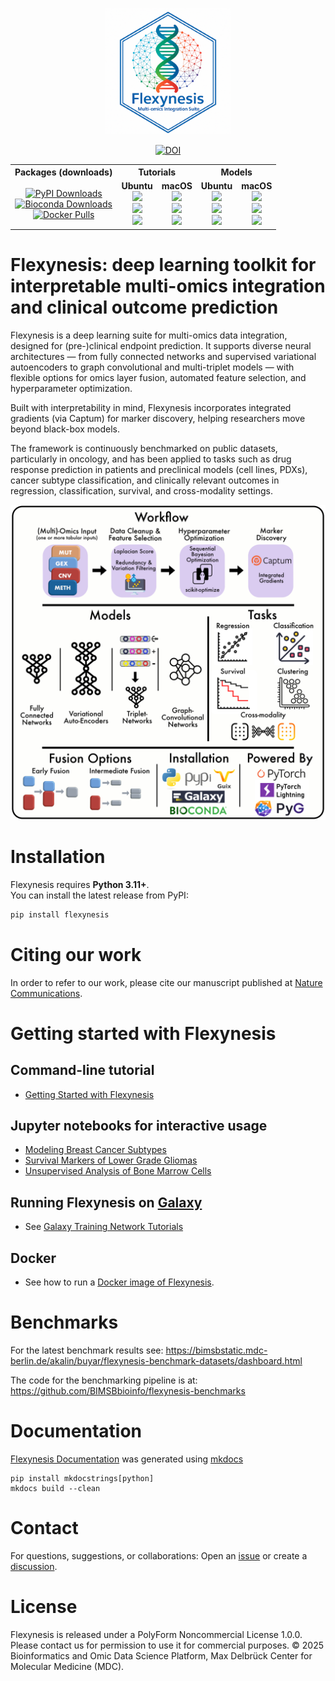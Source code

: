 
<p align="center">
  <img alt="logo" src="https://github.com/BIMSBbioinfo/flexynesis/raw/main/img/logo.png" width="40%">
</p>
<p align="center">
  <a href="https://doi.org/10.1038/s41467-025-63688-5">
    <img src="https://img.shields.io/badge/DOI-10.1038%2Fs41467--025--63688--5-blue" alt="DOI">
  </a>
</p>

<table align="center">
  <tr>
    <th align="center">Packages (downloads)</th>
    <th align="center" colspan="2">Tutorials</th>
    <th align="center" colspan="2">Models</th>
  </tr>
  <tr>
    <td align="center">
      <a href="https://pypi.org/project/flexynesis/">
        <img src="https://img.shields.io/pepy/dt/flexynesis?label=PyPI" alt="PyPI Downloads"/>
      </a><br>
      <a href="https://anaconda.org/bioconda/flexynesis">
        <img src="https://img.shields.io/conda/dn/bioconda/flexynesis?label=Bioconda" alt="Bioconda Downloads"/>
      </a><br>
      <a href="https://hub.docker.com/repository/docker/borauyar/flexynesis/">
        <img src="https://img.shields.io/docker/pulls/borauyar/flexynesis?label=Docker" alt="Docker Pulls"/>
      </a>
    </td>
    <!-- Tutorials Ubuntu -->
    <td align="center">
      <b>Ubuntu</b><br>
      <img src="https://img.shields.io/github/actions/workflow/status/BIMSBbioinfo/flexynesis/tutorials.yml?branch=main&job=Tutorials%20Python%203.11%20on%20ubuntu-latest&label=Py3.11"/><br>
      <img src="https://img.shields.io/github/actions/workflow/status/BIMSBbioinfo/flexynesis/tutorials.yml?branch=main&job=Tutorials%20Python%203.12%20on%20ubuntu-latest&label=Py3.12"/><br>
      <img src="https://img.shields.io/github/actions/workflow/status/BIMSBbioinfo/flexynesis/tutorials.yml?branch=main&job=Tutorials%20Python%203.13%20on%20ubuntu-latest&label=Py3.13"/><br>
    </td>
    <!-- Tutorials macOS -->
    <td align="center">
      <b>macOS</b><br>
      <img src="https://img.shields.io/github/actions/workflow/status/BIMSBbioinfo/flexynesis/tutorials.yml?branch=main&job=Tutorials%20Python%203.11%20on%20macos-latest&label=Py3.11"/><br>
      <img src="https://img.shields.io/github/actions/workflow/status/BIMSBbioinfo/flexynesis/tutorials.yml?branch=main&job=Tutorials%20Python%203.12%20on%20macos-latest&label=Py3.12"/><br>
      <img src="https://img.shields.io/github/actions/workflow/status/BIMSBbioinfo/flexynesis/tutorials.yml?branch=main&job=Tutorials%20Python%203.12%20on%20macos-latest&label=Py3.13"/><br>
    </td>
    <!-- Models Ubuntu -->
    <td align="center">
      <b>Ubuntu</b><br>
      <img src="https://img.shields.io/github/actions/workflow/status/BIMSBbioinfo/flexynesis/models.yml?branch=main&job=Python%203.11%20on%20ubuntu-latest&label=Py3.11"/><br>
      <img src="https://img.shields.io/github/actions/workflow/status/BIMSBbioinfo/flexynesis/models.yml?branch=main&job=Python%203.12%20on%20ubuntu-latest&label=Py3.12"/><br>
      <img src="https://img.shields.io/github/actions/workflow/status/BIMSBbioinfo/flexynesis/models.yml?branch=main&job=Python%203.13%20on%20ubuntu-latest&label=Py3.132"/><br>
    </td>
    <!-- Models macOS -->
    <td align="center">
      <b>macOS</b><br>
      <img src="https://img.shields.io/github/actions/workflow/status/BIMSBbioinfo/flexynesis/models.yml?branch=main&job=Python%203.11%20on%20macos-latest&label=Py3.11"/><br>
      <img src="https://img.shields.io/github/actions/workflow/status/BIMSBbioinfo/flexynesis/models.yml?branch=main&job=Python%203.12%20on%20macos-latest&label=Py3.12"/><br>
      <img src="https://img.shields.io/github/actions/workflow/status/BIMSBbioinfo/flexynesis/models.yml?branch=main&job=Python%203.13%20on%20macos-latest&label=Py3.13"/><br>
    </td>
  </tr>
</table>



# Flexynesis: deep learning toolkit for interpretable multi-omics integration and clinical outcome prediction

Flexynesis is a deep learning suite for multi-omics data integration, designed for (pre-)clinical endpoint prediction. It supports diverse neural architectures — from fully connected networks and supervised variational autoencoders to graph convolutional and multi-triplet models — with flexible options for omics layer fusion, automated feature selection, and hyperparameter optimization.

Built with interpretability in mind, Flexynesis incorporates integrated gradients (via Captum) for marker discovery, helping researchers move beyond black-box models.

The framework is continuously benchmarked on public datasets, particularly in oncology, and has been applied to tasks such as drug response prediction in patients and preclinical models (cell lines, PDXs), cancer subtype classification, and clinically relevant outcomes in regression, classification, survival, and cross-modality settings.

<p align="center">
  <img alt="workflow" src="https://github.com/BIMSBbioinfo/flexynesis/raw/main/img/graphical_abstract.jpg">
</p>

# Installation

Flexynesis requires **Python 3.11+**.  
You can install the latest release from PyPI:

```bash
pip install flexynesis
```

# Citing our work

In order to refer to our work, please cite our manuscript published at [Nature Communications](https://www.nature.com/articles/s41467-025-63688-5). 

# Getting started with Flexynesis

## Command-line tutorial

- [Getting Started with Flexynesis](https://bimsbstatic.mdc-berlin.de/akalin/buyar/flexynesis/site/getting_started/)

## Jupyter notebooks for interactive usage

- [Modeling Breast Cancer Subtypes](https://github.com/BIMSBbioinfo/flexynesis/blob/main/examples/tutorials/brca_subtypes.ipynb)
- [Survival Markers of Lower Grade Gliomas](https://github.com/BIMSBbioinfo/flexynesis/blob/main/examples/tutorials/survival_subtypes_LGG_GBM.ipynb)
- [Unsupervised Analysis of Bone Marrow Cells](https://github.com/BIMSBbioinfo/flexynesis/blob/main/examples/tutorials/unsupervised_analysis_single_cell.ipynb)

## Running Flexynesis on [Galaxy](https://usegalaxy.eu/)

- See [Galaxy Training Network Tutorials](https://github.com/BIMSBbioinfo/flexynesis/discussions/107)

## Docker

- See how to run a [Docker image of Flexynesis](https://github.com/BIMSBbioinfo/flexynesis/discussions/110#discussion-8836611). 

# Benchmarks

For the latest benchmark results see: 
https://bimsbstatic.mdc-berlin.de/akalin/buyar/flexynesis-benchmark-datasets/dashboard.html

The code for the benchmarking pipeline is at: https://github.com/BIMSBbioinfo/flexynesis-benchmarks

# Documentation

[Flexynesis Documentation](https://bimsbstatic.mdc-berlin.de/akalin/buyar/flexynesis/site/getting_started/) was generated using [mkdocs](https://mkdocstrings.github.io/) 

```
pip install mkdocstrings[python]
mkdocs build --clean
```

# Contact

For questions, suggestions, or collaborations: Open an [issue](https://github.com/BIMSBbioinfo/flexynesis/issues) or create a [discussion](https://github.com/BIMSBbioinfo/flexynesis/discussions).  

# License 

Flexynesis is released under a PolyForm Noncommercial License 1.0.0. 
Please contact us for permission to use it for commercial purposes. 
© 2025 Bioinformatics and Omic Data Science Platform, Max Delbrück Center for Molecular Medicine (MDC).


